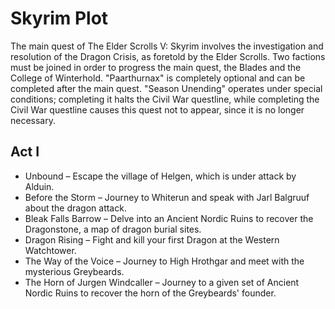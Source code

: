 # Skyrim Plot

The main quest of The Elder Scrolls V: Skyrim involves the investigation and resolution of the Dragon Crisis, as foretold by the Elder Scrolls. Two factions must be joined in order to progress the main quest, the Blades and the College of Winterhold. "Paarthurnax" is completely optional and can be completed after the main quest. "Season Unending" operates under special conditions; completing it halts the Civil War questline, while completing the Civil War questline causes this quest not to appear, since it is no longer necessary. 

## Act I

   * Unbound – Escape the village of Helgen, which is under attack by Alduin.
   * Before the Storm – Journey to Whiterun and speak with Jarl Balgruuf about the dragon attack.
   * Bleak Falls Barrow – Delve into an Ancient Nordic Ruins to recover the Dragonstone, a map of dragon burial sites.
   * Dragon Rising – Fight and kill your first Dragon at the Western Watchtower.
   * The Way of the Voice – Journey to High Hrothgar and meet with the mysterious Greybeards.
   * The Horn of Jurgen Windcaller – Journey to a given set of Ancient Nordic Ruins to recover the horn of the Greybeards' founder. 

